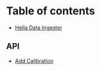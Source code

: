 # Table of contents

* [Hella Data Ingester](README.md)

## API <a id="documentation"></a>

* [Add Calibration](documentation/add_calibration.md)


